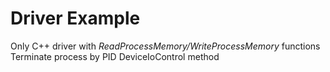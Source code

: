 # Driver Example
Only C++ driver with *ReadProcessMemory/WriteProcessMemory* functions 
Terminate process by PID 
DeviceIoControl method
